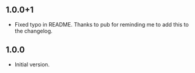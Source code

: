 ## 1.0.0+1

- Fixed typo in README. Thanks to pub for reminding me to add this to the changelog.

## 1.0.0

- Initial version.
